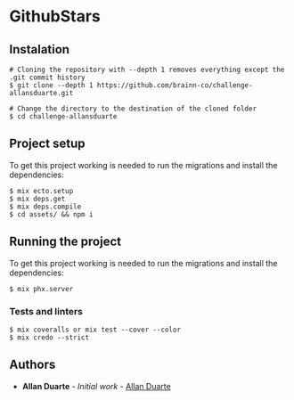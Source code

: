 # GithubStars

## Instalation
```
# Cloning the repository with --depth 1 removes everything except the .git commit history
$ git clone --depth 1 https://github.com/brainn-co/challenge-allansduarte.git

# Change the directory to the destination of the cloned folder
$ cd challenge-allansduarte
```

## Project setup
To get this project working is needed to run the migrations and install the dependencies:
```
$ mix ecto.setup
$ mix deps.get
$ mix deps.compile
$ cd assets/ && npm i
```

## Running the project
To get this project working is needed to run the migrations and install the dependencies:
```
$ mix phx.server
```

### Tests and linters
```
$ mix coveralls or mix test --cover --color
$ mix credo --strict
```

## Authors

* **Allan Duarte** - *Initial work* - [Allan Duarte](https://github.com/allansduarte)